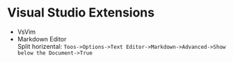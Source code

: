 # Visual Studio Extensions

- VsVim
- Markdown Editor \
	Split horizental: `Toos->Options->Text Editor->Markdown->Advanced->Show below the Document->True`
